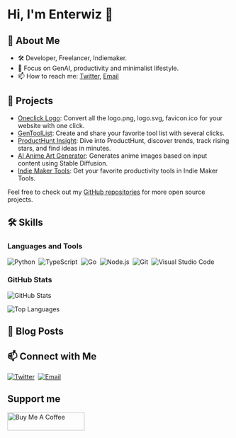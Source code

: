# Hi, I'm Enterwiz 👋

## 🚀 About Me

- 🛠️ Developer, Freelancer, Indiemaker.
- 🌱 Focus on GenAI, productivity and minimalist lifestyle.
- 📫 How to reach me: [Twitter](https://x.com/enterwiz), [Email](mailto:contact@enterwiz.org)

## 🎨 Projects

- [Oneclick Logo](https://indiemakertools.com/tools/oneclick-logo): Convert all the logo.png, logo.svg, favicon.ico for your website with one click.
- [GenToolList](https://gentoollist.com): Create and share your favorite tool list with several clicks.
- [ProductHunt Insight](https://phinsight.io/): Dive into ProductHunt, discover trends, track rising stars, and find ideas in minutes.
- [AI Anime Art Generator](https://aianimeartgenerator.com): Generates anime images based on input content using Stable Diffusion.
- [Indie Maker Tools](https://indiemakertools.com): Get your favorite productivity tools in Indie Maker Tools.

Feel free to check out my [GitHub repositories](https://github.com/enterwiz?tab=repositories) for more open source projects.

## 🛠️ Skills

### Languages and Tools

![Python](https://img.shields.io/badge/-Python-05122A?style=flat&logo=python)&nbsp;
![TypeScript](https://img.shields.io/badge/-Typescript-05122A?style=flat&logo=typescript)&nbsp;
![Go](https://img.shields.io/badge/-Go-05122A?style=flat&logo=go)&nbsp;
![Node.js](https://img.shields.io/badge/-Node.js-05122A?style=flat&logo=node.js)&nbsp;
![Git](https://img.shields.io/badge/-Git-05122A?style=flat&logo=git)&nbsp;
![Visual Studio Code](https://img.shields.io/badge/-VS%20Code-05122A?style=flat&logo=visual-studio-code&logoColor=007ACC)&nbsp;

### GitHub Stats

![GitHub Stats](https://github-readme-stats.vercel.app/api?username=enterwiz&show_icons=true&hide_border=true&theme=radical)

![Top Languages](https://github-readme-stats.vercel.app/api/top-langs/?username=enterwiz&layout=compact&theme=radical&hide=html,css)

## 📝 Blog Posts

<!-- 
- [Your latest blog post title](https://yourblog.com/your-latest-post)
- [Another blog post title](https://yourblog.com/another-post)
-->

## 📫 Connect with Me

<!--
[![LinkedIn](https://img.shields.io/badge/-LinkedIn-05122A?style=flat&logo=linkedin)](https://www.linkedin.com/in/yourprofile)&nbsp;
-->
[![Twitter](https://img.shields.io/badge/-Twitter-05122A?style=flat&logo=twitter)](https://twitter.com/enterwiz)&nbsp;
[![Email](https://img.shields.io/badge/-Email-05122A?style=flat&logo=gmail)](mailto:enterwizdev@outlook.com)

## Support me

<a href="https://www.buymeacoffee.com/enterwiz" target="_blank"><img src="https://cdn.buymeacoffee.com/buttons/v2/default-yellow.png" alt="Buy Me A Coffee" style="height: 41px !important;width: 174px !important;" ></a>

<!--
**enterwiz/enterwiz** is a ✨ _special_ ✨ repository because its `README.md` (this file) appears on your GitHub profile.

Here are some ideas to get you started:

- 🔭 I’m currently working on ...
- 🌱 I’m currently learning ...
- 👯 I’m looking to collaborate on ...
- 🤔 I’m looking for help with ...
- 💬 Ask me about ...
- 📫 How to reach me: ...
- 😄 Pronouns: ...
- ⚡ Fun fact: ...
-->
